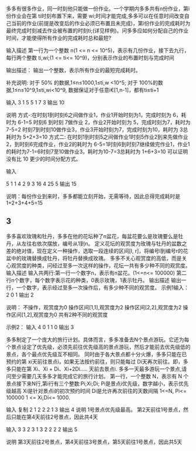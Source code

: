 多多有很多作业，同一时刻他只能做一份作业。一个学期内多多共有n份作业，第i份作业会在第 ti时刻布置下来，需要 wi;时间才能完成,多多可以在任意时间改变自己当前的作业(前提是改变后的作业必须已布置且未完成)，第i份作业的完成耗时为最终完成时刻减去作业被布置的时刻ti;(详见样例)。问多多应如何分配自己的作业时间，才能使得所有作业的完成耗时总和最短?

输入描述
第一行为一个整数 n(1 <= n <= 10^5)，表示有几份作业，接下去九行，每行两个整数 ti,wi;(1 <= ti<= 10^9)，分别表示作业的布置时刻与完成时间

输出描述：
输出一个整数，表示所有作业的最短完成耗时。

补充说明:
对于 50% 的数据,1≤n≤1000,1≤ti,w <10^5;
对于 100%的数据,1≤n≤10^9,1≤ti,wi<10^9,
数据保证对于任意i€[1,n-1]，都有ti≤ti+1

输入
3
1 5
5 1
7 3
输出
10

说明
方式-:在时刻1到时刻6之间做作业1，作业1开始时刻为1，完成时刻为 6，耗时为 6-1=5
时刻6 到时刻 7做作业 2，作业2开始时刻为 5，完成时刻为7，耗时为 7-5=2
时刻7到时刻10做作业3，作业3开始时刻为7，完成时刻为10，耗时为 3总耗时为
5+2+3=10
方式二:
在时刻1到时刻5之间做作业1时刻5作业2到来先做作业2，到时刻6完成作业，作业2的耗时为 6-5=1时刻6到时刻7继续做完作业1，作业1的耗时为7-1=6时刻7至10做作业3，耗时为10-7=3总耗时为 1+6+3=10
可以证明没有比 10 更少的时间分配方式。

输入

5
1 1
4 2
9 3
16 4
25 5
输出
15

说明：每份作业到来时，多多都能立刻开始，无需等待，因此总得完成耗时是1+2+3+4+5=15


## 3
多多喜欢玫瑰和牡丹，多多在他的花坛种了n盆花，每盆花要么是玫瑰要么是牡丹，从左往右依次摆放，编号从1到n。
定义花坛的观赏度为玫瑰与牡丹的盆数之差的绝对值，现在定义一种操作，选取一段连续的区间[l, r]，将编号l到编号r的花盆中的玫瑰替换成牡丹，将牡丹替换成玫瑰。
多多不关心观赏度的高低，而是关心观赏度的种类，问经过至多一次这样的操作，花坛一共有多少种不同的观赏度。
输入描述
输入共两行:第一行一个数字n，表示有n盆花。(1<=n<= 100000)
第二行n个数字，每个数字表示花的种类，0表示玫瑰，1表示牡丹。
输出描述
输出一行，一个数字，表示经过至多一次操作后，有多少种不同的观赏度。
示例1输入：
2
0 1
输出
2

说明：
不操作，观赏度为0
操作区间[1,1],观赏度为2
操作区间[2,2],观赏度为2
操作区间[1,2],观赏度为0
共有2种不同的观赏度

示例2：
输入
4 
0 1 1 0
输出
3


多多制定了一个庞大的旅行计划。具体而言，多多准备去N个景点游玩。它还为每个景点设定了优先级，必须先前往优先级高的景点游玩，然后才能前去优先级低的景点，各个最点优先级互不相同。
同时由于各大景点都十分火爆，多多只能在已预约的第 xi天前往景点i，如果无法按约前往，则只能每过 Di天再次前往。即，多多只能在第 Xi、Xi + Di、Xi+2Di.…. 天前去景点i.
多多一天最多游玩一个景点,请问至少需要几天多多才能完成它的旅行计划。
第一行，一个整数 N，表示有 N 个景点接下来N行,第i行有三个整数:Pi;Xi;Di;
Pi是景点i优先级，数字越小，表示优先级越高
Xi是针对景点i的初次预约时间
Di是允许再次前往的天数间隔
1<=N, Pi<= 100000
1 <= Xi,Di<= 1000.


输入
复制
2
1 2 2
2 1 3
输出
4
说明
1号景点优先级最高。
第2天前往1号景点，然后只能在第4天前往2号景点，因此共4天

输入
3
3 2 3
1 3 2
2 2 2
输出
5

说明
第3天前往2号景点，第4天前往3号景点，第5天前往1号景点，因此共5天